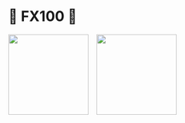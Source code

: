 # 💖 FX100 💖

<div>
  <img
    style="height: 160px;"
    src="https://github-readme-stats.vercel.app/api?username=fx100&show_icons=true"
  ><img
    style="height: 160px; margin-left: 16px;"
    src="https://github-readme-stats.vercel.app/api/top-langs/?username=fx100&layout=compact"
  >
</div>
